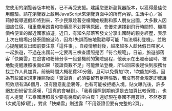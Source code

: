 您使用的瀏覽器版本較舊，已不再受支援。建議您更新瀏覽器版本，以獲得最佳使用體驗。請在瀏覽器上啟用JavaScript來瀏覽頁面中的所有內容。生活中心／翁莉婷報導連假即將到來，不少民眾趁著空檔開始規劃和家人朋友出國，大多數人因國旅住宿、租車費用昂貴和物價高不划算等原因，會優先選擇到飛行時間短、機票價格便宜的鄰近國家旅遊。近日，有知名部落客發文分享出國時的親身經歷，表示上次在機場出發泰國旅遊時，因為1失誤而被地勤勸導可能「無法順利登機」，並貼心提醒網友出國前要注意「這件事」。自疫情解封後，越來越多人趁休假日帶家人一起旅遊，不過在出國前一定要再三檢查護照是否「符合規範」。日前，旅遊部落客「快樂雲」在臉書和粉絲分享一段登機前的驚險過程，他表示在出發泰國時，被地勤提醒護照後面如果「簽證頁數不足」可能無法登機，所以回來後趕快到服務台找工作人員加頁，前後時間大概花費30分鐘，且可以免費加1次，1次能加6張。因為有些國家規定護照後面「簽證頁」必須要留有足夠張數，若沒有符合規定即使護照效期有滿6個月、沒有隨意亂塗鴉等，也有可能被拒絕入境。貼文曝光後，許多網友紛紛留言感嘆，「這真的會嚇到」、「我看護照到期前還是去加頁比較保險」，也有人提問「去泰國護照最少要有幾頁的空白頁？還好現在泰國不用簽證，不然泰簽1次就用掉1面」，對此「快樂雲」則透露「不用簽證但要有完整的2頁」。
